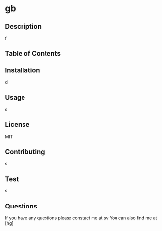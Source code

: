 # gb

## Description

f

## Table of Contents
  
## Installation

d

## Usage

s

## License

MIT

## Contributing

s

## Test

s

## Questions

If you have any questions please constact me at sv
You can also find me at [hg]
